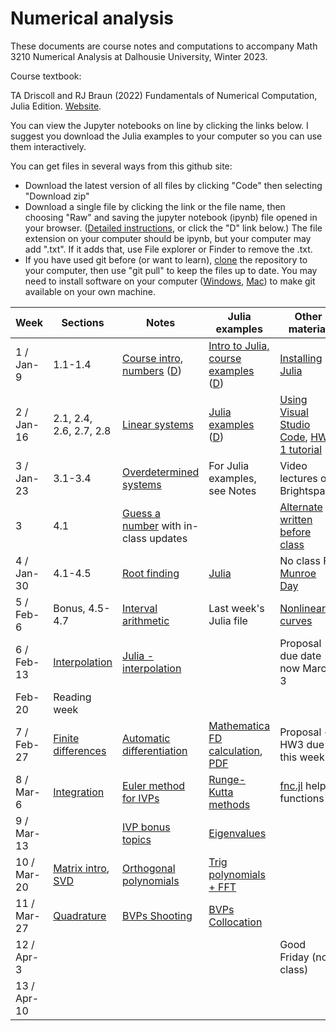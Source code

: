 # Numerical analysis

These documents are course notes and computations to accompany Math 3210 Numerical Analysis at Dalhousie University, Winter 2023.

Course textbook: 

TA Driscoll and RJ Braun (2022) Fundamentals of Numerical Computation, Julia Edition. [Website](https://tobydriscoll.net/fnc-julia/home.html).

You can view the Jupyter notebooks on line by clicking the links below. I suggest you download the Julia examples to your computer so you can use them interactively.

You can get files in several ways from this github site:

* Download the latest version of all files by clicking "Code" then selecting "Download zip"
* Download a single file by clicking the link or the file name, then choosing "Raw" and saving the jupyter notebook (ipynb) file opened in your browser. ([Detailed instructions](https://www.howtogeek.com/devops/how-to-download-single-files-from-a-github-repository/), or click the "D" link below.) The file extension on your computer should be ipynb, but your computer may add ".txt". If it adds that, use File explorer or Finder to remove the .txt.
* If you have used git before (or want to learn), [clone](https://github.com/git-guides/git-clone) the repository to your computer, then use "git pull" to keep the files up to date. You may need to install software on your computer ([Windows](https://git-scm.com/downloads), [Mac](https://www.atlassian.com/git/tutorials/install-git)) to make git available on your own machine.

| Week | Sections | Notes | Julia examples | Other material |
| ---- | -------- | ----- | -------------- | -------------- |
| 1 / Jan-9| 1.1-1.4 | [Course intro, numbers](W1-topics.ipynb) ([D](https://raw.githubusercontent.com/AndrewIrwin/m3210-notebooks/master/W1-topics.ipynb))| [Intro to Julia, course examples](W1-Intro-to-Julia.ipynb) ([D](https://raw.githubusercontent.com/AndrewIrwin/m3210-notebooks/master/W1-Intro-to-Julia.ipynb)) | [Installing Julia](W1-getting-Julia-working.ipynb) |
| 2 / Jan-16 | 2.1, 2.4, 2.6, 2.7, 2.8 | [Linear systems](W2-topics.ipynb) | [Julia examples](W2-julia.ipynb) ([D](https://raw.githubusercontent.com/AndrewIrwin/m3210-notebooks/master/W2-julia.ipynb)) | [Using Visual Studio Code](W2-using-vs-code.md), [HW 1 tutorial](hw-1-tutorial.ipynb)  | 
| 3 / Jan-23 | 3.1-3.4 | [Overdetermined systems](W3-topics.ipynb) | For Julia examples, see Notes | Video lectures on Brightspace | 
| 3  | 4.1 | [Guess a number](W3-root-finding.ipynb) with in-class updates | | [Alternate written before class](W3-root-finding-examples.ipynb) |
| 4 / Jan-30 | 4.1-4.5 | [Root finding](W4-topics.ipynb) | [Julia](W4-julia.ipynb) | No class F, [Munroe Day](https://www.dal.ca/about-dal/history-tradition/george_munro_day.html) |
| 5 / Feb-6 | Bonus, 4.5-4.7 | [Interval arithmetic](W5-interval-arithmetic.ipynb) | Last week's Julia file | [Nonlinear curves](W5-nonlinear-curves.ipynb) |
| 6 / Feb-13 | [Interpolation](W6-topics.ipynb) | [Julia - interpolation](W6-julia.ipynb)  | | Proposal due date now March 3 |
| Feb-20 | Reading week | | | | 
| 7 / Feb-27 | [Finite differences](W7-julia-fd.ipynb) | [Automatic differentiation](W6-automatic-differentiation.ipynb) | [Mathematica FD calculation](Finite-difference-by-interpolation.nb), [PDF](Finite-difference-by-interpolation.pdf) | Proposal + HW3 due this week |
| 8 / Mar-6 | [Integration](W7-integration.ipynb) | [Euler method for IVPs](W7-IVPs.ipynb) | [Runge-Kutta methods](W7-runge-kutta.ipynb) | [fnc.jl](fnc.jl) helper functions |
| 9 / Mar-13 | | [IVP bonus topics](W9-IVP-bonus.ipynb) | [Eigenvalues](W10-eigenvalues.ipynb) | |
| 10 / Mar-20 | [Matrix intro](W10-matrix-intro.ipynb), [SVD](W11-SVD.ipynb) | [Orthogonal polynomials](W11-orthogonal-polynomials.ipynb) | [Trig polynomials + FFT](W12-trig-polynomial.ipynb) | |
| 11 / Mar-27 | [Quadrature](W11-orthogonal-poly-quadrature.ipynb) | [BVPs Shooting](W12-BVP.ipynb) | [BVPs Collocation](W12-BCP-2-collocation.ipynb) | |
| 12 / Apr-3 | | | | Good Friday (no class) |
| 13 / Apr-10 | | | | |



